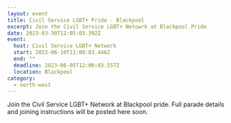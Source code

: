 ```yaml
---
layout: event
title: Civil Service LGBT+ Pride - Blackpool
excerpt: Join the Civil Service LGBT+ Netowrk at Blackpool Pride
date: 2023-03-30T12:05:03.392Z
event:
  host: Civil Service LGBT+ Network
  start: 2023-06-10T11:00:03.446Z
  end: ""
  deadline: 2023-06-05T12:00:03.557Z
  location: Blackpool
category:
  - north-west
---
```

Join the Civil Service LGBT+ Network at Blackpool pride. Full parade details and joining instructions will be posted here soon.